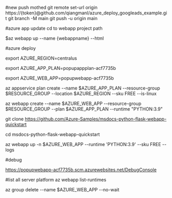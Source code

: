 #new push mothed
git remote set-url origin https://{token}@github.com/qiangmanl/azure_deploy_googleads_example.git 
git branch -M main
git push -u origin main

#azure app update
cd to webapp project path

$az webapp up --name {webappname} --html


#azure deploy


export AZURE_REGION=centralus

export AZURE_APP_PLAN=popupappplan-acf7735b

export AZURE_WEB_APP=popupwebapp-acf7735b

az appservice plan create --name $AZURE_APP_PLAN --resource-group $RESOURCE_GROUP --location $AZURE_REGION --sku FREE  --is-linux 

az webapp create --name $AZURE_WEB_APP --resource-group $RESOURCE_GROUP --plan $AZURE_APP_PLAN --runtime "PYTHON:3.9"

git clone https://github.com/Azure-Samples/msdocs-python-flask-webapp-quickstart
  
cd msdocs-python-flask-webapp-quickstart

az webapp up -n $AZURE_WEB_APP --runtime 'PYTHON:3.9' --sku FREE --logs

#debug

https://popupwebapp-acf7735b.scm.azurewebsites.net/DebugConsole

#list all server platform
az webapp list-runtimes

az group delete --name $AZURE_WEB_APP --no-wait


